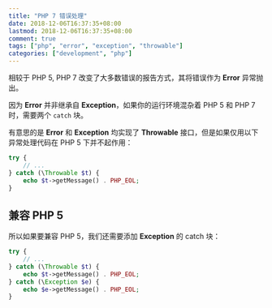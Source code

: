 ```yaml
---
title: "PHP 7 错误处理"
date: 2018-12-06T16:37:35+08:00
lastmod: 2018-12-06T16:37:35+08:00
comment: true
tags: ["php", "error", "exception", "throwable"]
categories: ["development", "php"]
---
```


相较于 PHP 5, PHP 7 改变了大多数错误的报告方式，其将错误作为 **Error** 异常抛出。

因为 **Error** 并非继承自 **Exception**，如果你的运行环境混杂着 PHP 5 和 PHP 7 时，需要两个 `catch` 块。

有意思的是 **Error** 和 **Exception** 均实现了 **Throwable** 接口，但是如果仅用以下异常处理代码在 PHP 5 下并不起作用：

```php
try {
    // ...
} catch (\Throwable $t) {
    echo $t->getMessage() . PHP_EOL;
}
```

## 兼容 PHP 5

所以如果要兼容 PHP 5，我们还需要添加 **Exception** 的 catch 块：
<!--more-->

```php
try {
    // ...
} catch (\Throwable $t) {
    echo $t->getMessage() . PHP_EOL;
} catch (\Exception $e) {
    echo $e->getMessage() . PHP_EOL;
}
```
